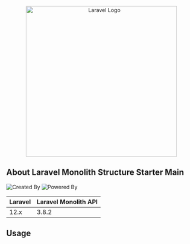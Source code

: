 <p align="center"><a href="https://laravel.com" target="_blank"><img src="https://raw.githubusercontent.com/laravel/art/master/logo-lockup/5%20SVG/2%20CMYK/1%20Full%20Color/laravel-logolockup-cmyk-red.svg" width="400" alt="Laravel Logo"></a></p>


## About Laravel Monolith Structure Starter Main

![Created By](https://img.shields.io/badge/Created%20By-Al%20Ayubi-brightgreen)
![Powered By](https://img.shields.io/badge/Powered%20By-Al%20Ansar-blue)

Laravel  | Laravel Monolith API 
:---------|:----------------------
 12.x     | 3.8.2

 ## Usage

